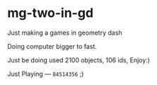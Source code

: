 # mg-two-in-gd
Just making a games in geometry dash

Doing computer bigger to fast.

Just be doing used 2100 objects, 106 ids, Enjoy:)

Just Playing — `84514356` ;)
